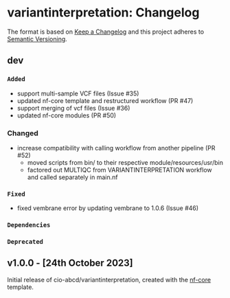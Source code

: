 # variantinterpretation: Changelog

The format is based on [Keep a Changelog](https://keepachangelog.com/en/1.0.0/)
and this project adheres to [Semantic Versioning](https://semver.org/spec/v2.0.0.html).

## dev

### `Added`

- support multi-sample VCF files (Issue #35)
- updated nf-core template and restructured workflow (PR #47)
- support merging of vcf files (Issue #36)
- updated nf-core modules (PR #50)

### Changed

- increase compatibility with calling workflow from another pipeline (PR #52)
    - moved scripts from bin/ to their respective module/resources/usr/bin
    - factored out MULTIQC from VARIANTINTERPRETATION workflow and called separately in main.nf

### `Fixed`

- fixed vembrane error by updating vembrane to 1.0.6 (Issue #46)

### `Dependencies`

### `Deprecated`

## v1.0.0 - [24th October 2023]

Initial release of cio-abcd/variantinterpretation, created with the [nf-core](https://nf-co.re/) template.
